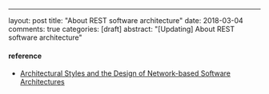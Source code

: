 ---
layout: post
title: "About REST software architecture"
date: 2018-03-04
comments: true
categories: [draft]
abstract: "[Updating] About REST software architecture"



#### reference
* [Architectural Styles and
the Design of Network-based Software Architectures](http://www.ics.uci.edu/~fielding/pubs/dissertation/top.htm)